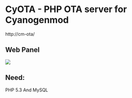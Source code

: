 CyOTA - PHP OTA server for Cyanogenmod
======

http://cm-ota/

Web Panel
-

![](http://cm-ota/img/1.png)

Need:
-
PHP 5.3 And MySQL
